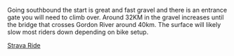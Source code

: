 Going southbound the start is great and fast gravel and there is an entrance gate you will need to climb over. Around 32KM in the gravel increases until the bridge that crosses Gordon River around 40km. The surface will likely slow most riders down depending on bike setup.

[Strava Ride](https://www.strava.com/activities/5724302331)
